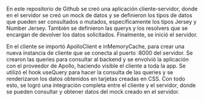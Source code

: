En este repositorio de Github se creó una aplicación cliente-servidor, donde en el servidor se creó un mock de datos y se definieron los tipos de datos que pueden ser consultados o mutados, específicamente los tipos Jersey y Number Jersey. También se definieron las querys y los resolvers que se encargan de devolver los datos solicitados. Finalmente, se inició el servidor.

En el cliente se importó ApolloClient e inMemoryCache, para crear una nueva instancia de cliente que se conecta al puerto :8000 del servidor. Se crearon las queries para consultar al backend y se envolvió la aplicación con el proveedor de Apollo, haciendo visible el cliente a toda la app. Se utilizó el hook useQuery para hacer la consulta de las queries y se renderizaron los datos obtenidos en tarjetas creadas en CSS. Con todo esto, se logró una integración completa entre el cliente y el servidor, donde se pueden consultar y obtener datos del mock creado en el servidor.
